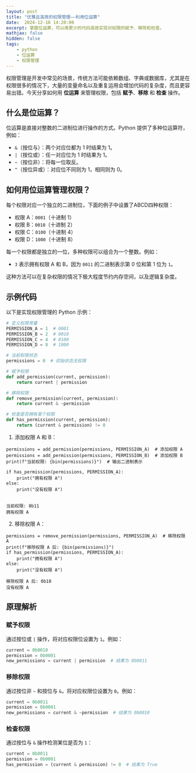 ```yaml
---
layout: post
title: "优雅且高效的权限管理——利用位运算"
date:  2024-12-10 14:20:00
excerpt: 掌握位运算，可以用更少的代码高效实现对权限的赋予、移除和检查。
mathjax: false
hidden: false
tags:
    - python
    - 位运算
    - 权限管理
---
```


权限管理是开发中常见的场景，传统方法可能依赖数组、字典或数据库，尤其是在权限很多的情况下，大量的变量命名以及重复运用会增加代码的复杂度，而且更容易出错。今天分享如何用 **位运算** 来管理权限，包括 **赋予**、**移除** 和 **检查** 操作。

## 什么是位运算？

位运算是直接对整数的二进制位进行操作的方式。Python 提供了多种位运算符，例如：
- `&`（按位与）：两个对应位都为 1 时结果为 1。
- `|`（按位或）：任一对应位为 1 时结果为 1。
- `~`（按位非）：将每一位取反。
- `^`（按位异或）：对应位不同则为 1，相同则为 0。

## 如何用位运算管理权限？

每个权限对应一个独立的二进制位，下面的例子中设置了ABCD四种权限：
- 权限 A：`0001`（十进制 1）
- 权限 B：`0010`（十进制 2）
- 权限 C：`0100`（十进制 4）
- 权限 D：`1000`（十进制 8）

每一个权限都是独立的一位，多种权限可以组合为一个整数。例如：
- `3` 表示拥有权限 A 和 B，因为 `0011` 的二进制表示第 0 位和第 1 位为 `1`。

这种方法可以在复杂权限的情况下极大程度节约内存空间，以及逻辑复杂度。

## 示例代码

以下是实现权限管理的 Python 示例：

```python
# 定义权限常量
PERMISSION_A = 1  # 0001
PERMISSION_B = 2  # 0010
PERMISSION_C = 4  # 0100
PERMISSION_D = 8  # 1000

# 当前权限状态
permissions = 0  # 初始状态无权限

# 赋予权限
def add_permission(current, permission):
    return current | permission

# 移除权限
def remove_permission(current, permission):
    return current & ~permission

# 检查是否拥有某个权限
def has_permission(current, permission):
    return (current & permission) != 0

```



1. 添加权限 A 和 B：
```
permissions = add_permission(permissions, PERMISSION_A)  # 添加权限 A
permissions = add_permission(permissions, PERMISSION_B)  # 添加权限 B
print(f"当前权限: {bin(permissions)}")  # 输出二进制表示

if has_permission(permissions, PERMISSION_A):
    print("拥有权限 A")
else:
    print("没有权限 A")


当前权限: 0b11
拥有权限 A
```

2. 移除权限 A：
```
permissions = remove_permission(permissions, PERMISSION_A)  # 移除权限 A
print(f"移除权限 A 后: {bin(permissions)}")
if has_permission(permissions, PERMISSION_A):
    print("拥有权限 A")
else:
    print("没有权限 A")

移除权限 A 后: 0b10
没有权限 A
```

## 原理解析

### 赋予权限
通过按位或 `|` 操作，将对应权限位设置为 `1`。例如：
```python
current = 0b0010
permission = 0b0001
new_permissions = current | permission  # 结果为 0b0011
```

### 移除权限
通过按位非 `~` 和按位与 `&`，将对应权限位设置为 `0`。例如：
```python
current = 0b0011
permission = 0b0001
new_permissions = current & ~permission  # 结果为 0b0010
```

### 检查权限
通过按位与 `&` 操作检测某位是否为 `1`：
```python
current = 0b0011
permission = 0b0001
has_permission = (current & permission) != 0  # 结果为 True
```
